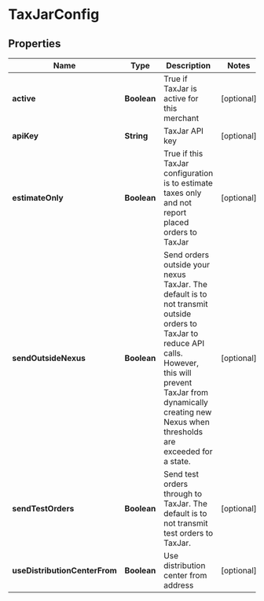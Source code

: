 
# TaxJarConfig

## Properties
Name | Type | Description | Notes
------------ | ------------- | ------------- | -------------
**active** | **Boolean** | True if TaxJar is active for this merchant |  [optional]
**apiKey** | **String** | TaxJar API key |  [optional]
**estimateOnly** | **Boolean** | True if this TaxJar configuration is to estimate taxes only and not report placed orders to TaxJar |  [optional]
**sendOutsideNexus** | **Boolean** | Send orders outside your nexus TaxJar.  The default is to not transmit outside orders to TaxJar to reduce API calls.  However, this will prevent TaxJar from dynamically creating new Nexus when thresholds are exceeded for a state. |  [optional]
**sendTestOrders** | **Boolean** | Send test orders through to TaxJar.  The default is to not transmit test orders to TaxJar. |  [optional]
**useDistributionCenterFrom** | **Boolean** | Use distribution center from address |  [optional]



